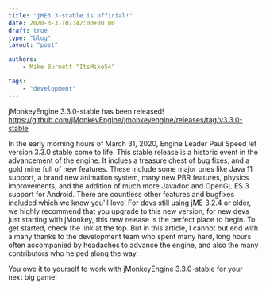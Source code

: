 ```yaml
---
title: "jME3.3-stable is official!"
date: 2020-3-31T07:42:00+00:00
draft: true
type: "blog"
layout: "post"

authors:
    - Mike Burnett "ItsMike54"

tags:
    - "development"
---
```


jMonkeyEngine 3.3.0-stable has been released!
https://github.com/jMonkeyEngine/jmonkeyengine/releases/tag/v3.3.0-stable


In the early morning hours of March 31, 2020, Engine Leader Paul Speed let version 3.3.0 stable come to life.
This stable release is a historic event in the advancement of the engine. It inclues a treasure chest of bug fixes, 
and a gold mine full of new features. These include some major ones like Java 11 support,
a brand new animation system, many new PBR features, physics improvements, and the addition of much more Javadoc and OpenGL ES 3 support for Android. 
There are countless other features and bugfixes included which we know you'll love! 
For devs still using jME 3.2.4 or older, we highly recommend that you upgrade to this new version;
for new devs just starting with jMonkey, this new release is the perfect place to begin. 
To get started, check the link at the top.
But in this article, I cannot but end with a many thanks to the development team who spent many hard, long hours
often accompanied by headaches to advance the engine, and also the many contributors who helped along the way.

You owe it to yourself to work with jMonkeyEngine 3.3.0-stable for your next big game!
